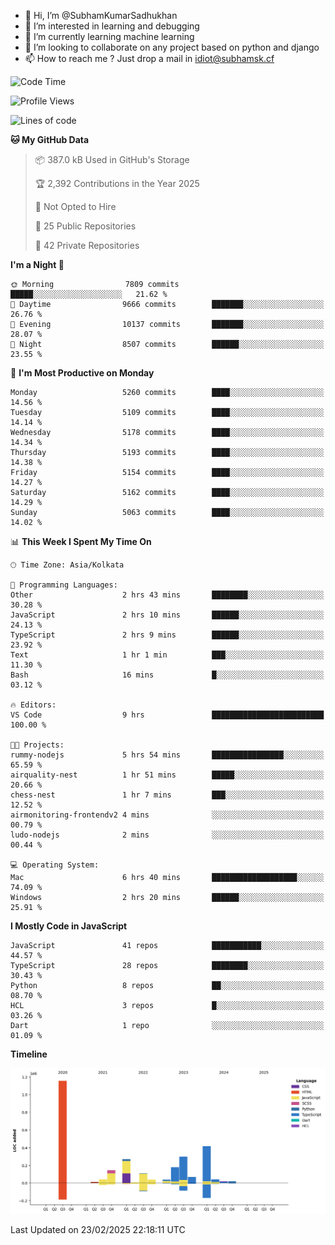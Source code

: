 - 👋 Hi, I’m @SubhamKumarSadhukhan
- 👀 I’m interested in learning and debugging
- 🌱 I’m currently learning machine learning
- 💞️ I’m looking to collaborate on any project based on python and django
- 📫 How to reach me ?
      Just drop a mail in idiot@subhamsk.cf

<!---
SubhamKumarSadhukhan/SubhamKumarSadhukhan is a ✨ special ✨ repository because its `README.md` (this file) appears on your GitHub profile.
You can click the Preview link to take a look at your changes.
--->


<!--START_SECTION:waka-->
![Code Time](http://img.shields.io/badge/Code%20Time-2%2C764%20hrs%2018%20mins-blue)

![Profile Views](http://img.shields.io/badge/Profile%20Views-2-blue)

![Lines of code](https://img.shields.io/badge/From%20Hello%20World%20I%27ve%20Written-2.8%20million%20lines%20of%20code-blue)

**🐱 My GitHub Data** 

> 📦 387.0 kB Used in GitHub's Storage 
 > 
> 🏆 2,392 Contributions in the Year 2025
 > 
> 🚫 Not Opted to Hire
 > 
> 📜 25 Public Repositories 
 > 
> 🔑 42 Private Repositories 
 > 
**I'm a Night 🦉** 

```text
🌞 Morning                7809 commits        █████░░░░░░░░░░░░░░░░░░░░   21.62 % 
🌆 Daytime                9666 commits        ███████░░░░░░░░░░░░░░░░░░   26.76 % 
🌃 Evening                10137 commits       ███████░░░░░░░░░░░░░░░░░░   28.07 % 
🌙 Night                  8507 commits        ██████░░░░░░░░░░░░░░░░░░░   23.55 % 
```
📅 **I'm Most Productive on Monday** 

```text
Monday                   5260 commits        ████░░░░░░░░░░░░░░░░░░░░░   14.56 % 
Tuesday                  5109 commits        ████░░░░░░░░░░░░░░░░░░░░░   14.14 % 
Wednesday                5178 commits        ████░░░░░░░░░░░░░░░░░░░░░   14.34 % 
Thursday                 5193 commits        ████░░░░░░░░░░░░░░░░░░░░░   14.38 % 
Friday                   5154 commits        ████░░░░░░░░░░░░░░░░░░░░░   14.27 % 
Saturday                 5162 commits        ████░░░░░░░░░░░░░░░░░░░░░   14.29 % 
Sunday                   5063 commits        ████░░░░░░░░░░░░░░░░░░░░░   14.02 % 
```


📊 **This Week I Spent My Time On** 

```text
🕑︎ Time Zone: Asia/Kolkata

💬 Programming Languages: 
Other                    2 hrs 43 mins       ████████░░░░░░░░░░░░░░░░░   30.28 % 
JavaScript               2 hrs 10 mins       ██████░░░░░░░░░░░░░░░░░░░   24.13 % 
TypeScript               2 hrs 9 mins        ██████░░░░░░░░░░░░░░░░░░░   23.92 % 
Text                     1 hr 1 min          ███░░░░░░░░░░░░░░░░░░░░░░   11.30 % 
Bash                     16 mins             █░░░░░░░░░░░░░░░░░░░░░░░░   03.12 % 

🔥 Editors: 
VS Code                  9 hrs               █████████████████████████   100.00 % 

🐱‍💻 Projects: 
rummy-nodejs             5 hrs 54 mins       ████████████████░░░░░░░░░   65.59 % 
airquality-nest          1 hr 51 mins        █████░░░░░░░░░░░░░░░░░░░░   20.66 % 
chess-nest               1 hr 7 mins         ███░░░░░░░░░░░░░░░░░░░░░░   12.52 % 
airmonitoring-frontendv2 4 mins              ░░░░░░░░░░░░░░░░░░░░░░░░░   00.79 % 
ludo-nodejs              2 mins              ░░░░░░░░░░░░░░░░░░░░░░░░░   00.44 % 

💻 Operating System: 
Mac                      6 hrs 40 mins       ███████████████████░░░░░░   74.09 % 
Windows                  2 hrs 20 mins       ██████░░░░░░░░░░░░░░░░░░░   25.91 % 
```

**I Mostly Code in JavaScript** 

```text
JavaScript               41 repos            ███████████░░░░░░░░░░░░░░   44.57 % 
TypeScript               28 repos            ████████░░░░░░░░░░░░░░░░░   30.43 % 
Python                   8 repos             ██░░░░░░░░░░░░░░░░░░░░░░░   08.70 % 
HCL                      3 repos             █░░░░░░░░░░░░░░░░░░░░░░░░   03.26 % 
Dart                     1 repo              ░░░░░░░░░░░░░░░░░░░░░░░░░   01.09 % 
```



**Timeline**

![Lines of Code chart](https://raw.githubusercontent.com/SubhamKumarSadhukhan/SubhamKumarSadhukhan/main/assets/bar_graph.png)


 Last Updated on 23/02/2025 22:18:11 UTC
<!--END_SECTION:waka-->
